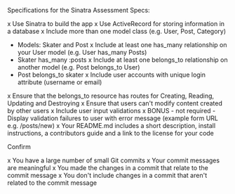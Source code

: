 Specifications for the Sinatra Assessment
Specs:

 x Use Sinatra to build the app
 x Use ActiveRecord for storing information in a database 
 x Include more than one model class (e.g. User, Post, Category)
 - Models: Skater and Post
 x Include at least one has_many relationship on your User model (e.g. User has_many Posts)
 -  Skater has_many :posts
 x Include at least one belongs_to relationship on another model (e.g. Post belongs_to User)
 - Post belongs_to skater 
 x Include user accounts with unique login attribute (username or email)

 x Ensure that the belongs_to resource has routes for Creating, Reading, Updating and Destroying
 x Ensure that users can't modify content created by other users
 x Include user input validations
 x BONUS - not required - Display validation failures to user with error message (example form URL e.g. /posts/new)
 x Your README.md includes a short description, install instructions, a contributors guide and a link to the license for your code


Confirm

 x You have a large number of small Git commits
 x Your commit messages are meaningful
 x You made the changes in a commit that relate to the commit message
 x You don't include changes in a commit that aren't related to the commit message

